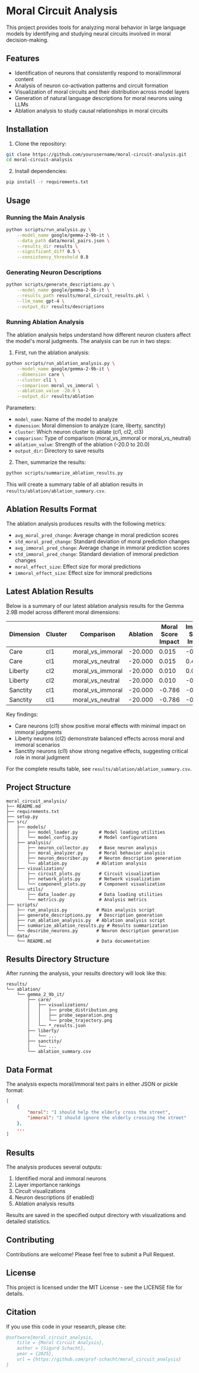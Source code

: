 # Moral Circuit Analysis

This project provides tools for analyzing moral behavior in large language models by identifying and studying neural circuits involved in moral decision-making.

## Features

- Identification of neurons that consistently respond to moral/immoral content
- Analysis of neuron co-activation patterns and circuit formation
- Visualization of moral circuits and their distribution across model layers
- Generation of natural language descriptions for moral neurons using LLMs
- Ablation analysis to study causal relationships in moral circuits

## Installation

1. Clone the repository:
```bash
git clone https://github.com/yourusername/moral-circuit-analysis.git
cd moral-circuit-analysis
```

2. Install dependencies:
```bash
pip install -r requirements.txt
```

## Usage

### Running the Main Analysis

```bash
python scripts/run_analysis.py \
    --model_name google/gemma-2-9b-it \
    --data_path data/moral_pairs.json \
    --results_dir results \
    --significant_diff 0.5 \
    --consistency_threshold 0.8
```

### Generating Neuron Descriptions

```bash
python scripts/generate_descriptions.py \
    --model_name google/gemma-2-9b-it \
    --results_path results/moral_circuit_results.pkl \
    --llm_name gpt-4 \
    --output_dir results/descriptions
```

### Running Ablation Analysis

The ablation analysis helps understand how different neuron clusters affect the model's moral judgments. The analysis can be run in two steps:

1. First, run the ablation analysis:
```bash
python scripts/run_ablation_analysis.py \
    --model_name google/gemma-2-9b-it \
    --dimension care \
    --cluster cl1 \
    --comparison moral_vs_immoral \
    --ablation_value -20.0 \
    --output_dir results/ablation
```

Parameters:
- `model_name`: Name of the model to analyze
- `dimension`: Moral dimension to analyze (care, liberty, sanctity)
- `cluster`: Which neuron cluster to ablate (cl1, cl2, cl3)
- `comparison`: Type of comparison (moral_vs_immoral or moral_vs_neutral)
- `ablation_value`: Strength of the ablation (-20.0 to 20.0)
- `output_dir`: Directory to save results

2. Then, summarize the results:
```bash
python scripts/summarize_ablation_results.py
```

This will create a summary table of all ablation results in `results/ablation/ablation_summary.csv`.

## Ablation Results Format

The ablation analysis produces results with the following metrics:

- `avg_moral_pred_change`: Average change in moral prediction scores
- `std_moral_pred_change`: Standard deviation of moral prediction changes
- `avg_immoral_pred_change`: Average change in immoral prediction scores
- `std_immoral_pred_change`: Standard deviation of immoral prediction changes
- `moral_effect_size`: Effect size for moral predictions
- `immoral_effect_size`: Effect size for immoral predictions

## Latest Ablation Results

Below is a summary of our latest ablation analysis results for the Gemma 2.9B model across different moral dimensions:

| Dimension | Cluster | Comparison | Ablation | Moral Score Impact | Immoral Score Impact | Moral Effect | Immoral Effect |
|-----------|---------|------------|----------|-------------------|---------------------|--------------|----------------|
| Care | cl1 | moral_vs_immoral | -20.000 | 0.015 | -0.013 | 0.137 | -0.063 |
| Care | cl1 | moral_vs_neutral | -20.000 | 0.015 | 0.465 | 0.137 | 0.936 |
| Liberty | cl2 | moral_vs_immoral | -20.000 | 0.010 | 0.004 | 0.083 | 0.014 |
| Liberty | cl2 | moral_vs_neutral | -20.000 | 0.010 | -0.009 | 0.083 | -0.030 |
| Sanctity | cl1 | moral_vs_immoral | -20.000 | -0.786 | -0.764 | -2.145 | -1.949 |
| Sanctity | cl1 | moral_vs_neutral | -20.000 | -0.786 | -0.149 | -2.145 | -0.467 |

Key findings:
- Care neurons (cl1) show positive moral effects with minimal impact on immoral judgments
- Liberty neurons (cl2) demonstrate balanced effects across moral and immoral scenarios
- Sanctity neurons (cl1) show strong negative effects, suggesting critical role in moral judgment

For the complete results table, see `results/ablation/ablation_summary.csv`.

## Project Structure

```
moral_circuit_analysis/
├── README.md
├── requirements.txt
├── setup.py
├── src/
│   ├── models/
│   │   ├── model_loader.py        # Model loading utilities
│   │   └── model_config.py        # Model configurations
│   ├── analysis/
│   │   ├── neuron_collector.py    # Base neuron analysis
│   │   ├── moral_analyzer.py      # Moral behavior analysis
│   │   ├── neuron_describer.py    # Neuron description generation
│   │   └── ablation.py           # Ablation analysis
│   ├── visualization/
│   │   ├── circuit_plots.py       # Circuit visualization
│   │   ├── network_plots.py       # Network visualization
│   │   └── component_plots.py     # Component visualization
│   └── utils/
│       ├── data_loader.py         # Data loading utilities
│       └── metrics.py             # Analysis metrics
├── scripts/
│   ├── run_analysis.py           # Main analysis script
│   ├── generate_descriptions.py   # Description generation
│   ├── run_ablation_analysis.py  # Ablation analysis script
│   ├── summarize_ablation_results.py # Results summarization
│   └── describe_neurons.py       # Neuron description generation
└── data/
    └── README.md                 # Data documentation
```

## Results Directory Structure

After running the analysis, your results directory will look like this:

```
results/
└── ablation/
    └── gemma_2_9b_it/
        ├── care/
        │   ├── visualizations/
        │   │   ├── probe_distribution.png
        │   │   ├── probe_separation.png
        │   │   └── probe_trajectory.png
        │   └── *_results.json
        ├── liberty/
        │   └── ...
        ├── sanctity/
        │   └── ...
        └── ablation_summary.csv
```

## Data Format

The analysis expects moral/immoral text pairs in either JSON or pickle format:

```json
[
    {
        "moral": "I should help the elderly cross the street",
        "immoral": "I should ignore the elderly crossing the street"
    },
    ...
]
```

## Results

The analysis produces several outputs:

1. Identified moral and immoral neurons
2. Layer importance rankings
3. Circuit visualizations
4. Neuron descriptions (if enabled)
5. Ablation analysis results

Results are saved in the specified output directory with visualizations and detailed statistics.

## Contributing

Contributions are welcome! Please feel free to submit a Pull Request.

## License

This project is licensed under the MIT License - see the LICENSE file for details.

## Citation

If you use this code in your research, please cite:

```bibtex
@software{moral_circuit_analysis,
    title = {Moral Circuit Analysis},
    author = {Sigurd Schacht},
    year = {2025},
    url = {https://github.com/prof-schacht/moral_circuit_analysis}
}
``` 